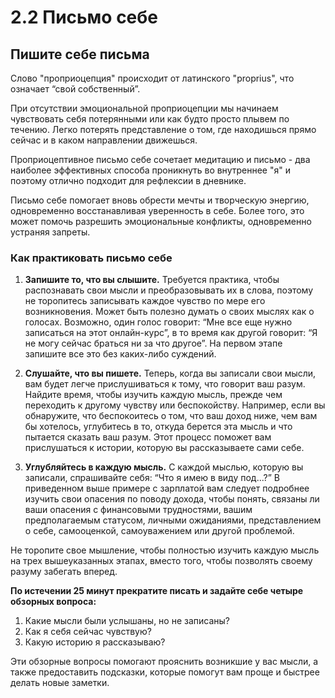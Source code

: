 # 2.2 Письмо себе

## Пишите себе письма

Слово "проприоцепция" происходит от латинского "proprius", что означает “свой собственный”.

При отсутствии эмоциональной проприоцепции мы начинаем чувствовать себя потерянными или как будто просто плывем по течению. Легко потерять представление о том, где находишься прямо сейчас и в каком направлении движешься.

Проприоцептивное письмо себе сочетает медитацию и письмо - два наиболее эффективных способа проникнуть во внутреннее "я" и поэтому отлично подходит для рефлексии в дневнике.

Письмо себе помогает вновь обрести мечты и творческую энергию, одновременно восстанавливая уверенность в себе. Более того, это может помочь разрешить эмоциональные конфликты, одновременно устраняя запреты.
### Как практиковать письмо себе

1. **Запишите то, что вы слышите.** Требуется практика, чтобы распознавать свои мысли и преобразовывать их в слова, поэтому не торопитесь записывать каждое чувство по мере его возникновения. Может быть полезно думать о своих мыслях как о голосах. Возможно, один голос говорит: “Мне все еще нужно записаться на этот онлайн-курс”, в то время как другой говорит: “Я не могу сейчас браться ни за что другое”. На первом этапе запишите все это без каких-либо суждений.

2. **Слушайте, что вы пишете.** Теперь, когда вы записали свои мысли, вам будет легче прислушиваться к тому, что говорит ваш разум. Найдите время, чтобы изучить каждую мысль, прежде чем переходить к другому чувству или беспокойству. Например, если вы обнаружите, что беспокоитесь о том, что ваш доход ниже, чем вам бы хотелось, углубитесь в то, откуда берется эта мысль и что пытается сказать ваш разум. Этот процесс поможет вам прислушаться к истории, которую вы рассказываете сами себе.

3. **Углубляйтесь в каждую мысль.** С каждой мыслью, которую вы записали, спрашивайте себя: “Что я имею в виду под...?” В приведенном выше примере с зарплатой вам следует подробнее изучить свои опасения по поводу дохода, чтобы понять, связаны ли ваши опасения с финансовыми трудностями, вашим предполагаемым статусом, личными ожиданиями, представлением о себе, самооценкой, самоуважением или другой проблемой.

Не торопите свое мышление, чтобы полностью изучить каждую мысль на трех вышеуказанных этапах, вместо того, чтобы позволять своему разуму забегать вперед.

**По истечении 25 минут прекратите писать и задайте себе четыре обзорных вопроса:**

1. Какие мысли были услышаны, но не записаны?
2. Как я себя сейчас чувствую?
3. Какую историю я рассказываю?

Эти обзорные вопросы помогают прояснить возникшие у вас мысли, а также предоставить подсказки, которые помогут вам проще и быстрее делать новые заметки.
